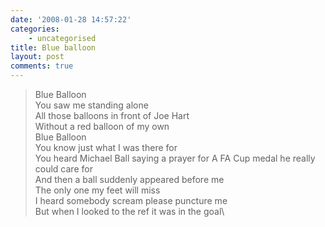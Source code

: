 ```yaml
---
date: '2008-01-28 14:57:22'
categories:
    - uncategorised
title: Blue balloon
layout: post
comments: true
---
```


> Blue Balloon\
>  You saw me standing alone \
>  All those balloons in front of Joe Hart\
>  Without a red balloon of my own\
>  Blue Balloon\
>  You know just what I was there for\
>  You heard Michael Ball saying a prayer for A FA Cup medal he really
> could care for\
>  And then a ball suddenly appeared before me\
>  The only one my feet will miss\
>  I heard somebody scream please puncture me\
>  But when I looked to the ref it was in the goal\


